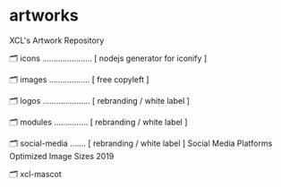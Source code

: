 # artworks
XCL's Artwork Repository

🗂 icons ...................... [ nodejs generator for iconify ]

🗂 images .................. [ free copyleft ]

🗂 logos ..................... [ rebranding / white label ]

🗂 modules ............... [ rebranding / white label ]

🗂 social-media ....... [ rebranding / white label ]
Social Media Platforms Optimized Image Sizes 2019

🗂 xcl-mascot

